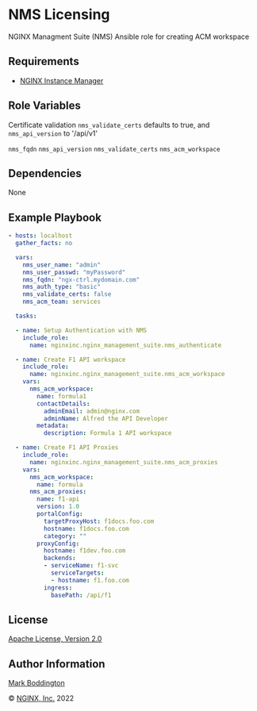 NMS Licensing
=============

NGINX Managment Suite (NMS) Ansible role for creating ACM workspace


Requirements
------------

* [NGINX Instance Manager](https://www.nginx.com/products/nginx-instance-manager/)

Role Variables
--------------

Certificate validation `nms_validate_certs` defaults to true, and `nms_api_version` to '/api/v1'

`nms_fqdn`
`nms_api_version`
`nms_validate_certs`
`nms_acm_workspace`

Dependencies
------------

None

Example Playbook
----------------

```yaml
- hosts: localhost
  gather_facts: no

  vars:
    nms_user_name: "admin"
    nms_user_passwd: "myPassword"
    nms_fqdn: "ngx-ctrl.mydomain.com"
    nms_auth_type: "basic"
    nms_validate_certs: false
    nms_acm_team: services

  tasks:

  - name: Setup Authentication with NMS
    include_role: 
      name: nginxinc.nginx_management_suite.nms_authenticate

  - name: Create F1 API workspace
    include_role:
      name: nginxinc.nginx_management_suite.nms_acm_workspace
    vars:
      nms_acm_workspace:
        name: formula1
        contactDetails:
          adminEmail: admin@nginx.com
          adminName: Alfred the API Developer
        metadata:
          description: Formula 1 API workspace

  - name: Create F1 API Proxies
    include_role:
      name: nginxinc.nginx_management_suite.nms_acm_proxies
    vars:
      nms_acm_workspace:
        name: formula
      nms_acm_proxies:
        name: f1-api
        version: 1.0
        portalConfig:
          targetProxyHost: f1docs.foo.com
          hostname: f1docs.foo.com
          category: ""
        proxyConfig:
          hostname: f1dev.foo.com
          backends:
          - serviceName: f1-svc
            serviceTargets:
            - hostname: f1.foo.com
          ingress:
            basePath: /api/f1

```

License
-------

[Apache License, Version 2.0](./LICENSE)

Author Information
------------------

[Mark Boddington](https://github.com/TuxInvader)

&copy; [NGINX, Inc.](https://www.nginx.com/) 2022

